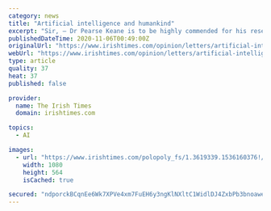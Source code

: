 ```yaml
---
category: news
title: "Artificial intelligence and humankind"
excerpt: "Sir, – Dr Pearse Keane is to be highly commended for his research (Kevin O’Sullivan, “Irish researcher develops AI to help prevent sight loss”, Science, November 4th). However, his statement that, “if something produces better outcomes . . . it should be irrelevant whether it’s a human or a machine or a fusion of the two that achieves that”, needs to be challenged. This type of thinking, in every field of human endeavour, will inevitably lead to the displacement of us humans, as progress is too closely linked to profit and we are just too costly and inefficient. People who care for other human beings need to look at the broader picture, the growing worldwide inequality, and devise algorithms and machines that incorporate inefficient but caring humans in the mix. Otherwise we won’t be able to afford their wonderful services. – Yours, etc,"
publishedDateTime: 2020-11-06T00:49:00Z
originalUrl: "https://www.irishtimes.com/opinion/letters/artificial-intelligence-and-humankind-1.4401421"
webUrl: "https://www.irishtimes.com/opinion/letters/artificial-intelligence-and-humankind-1.4401421"
type: article
quality: 37
heat: 37
published: false

provider:
  name: The Irish Times
  domain: irishtimes.com

topics:
  - AI

images:
  - url: "https://www.irishtimes.com/polopoly_fs/1.3619339.1536160376!/image/image.jpg"
    width: 1080
    height: 564
    isCached: true

secured: "ndporckBCqnEe6Wk7XPVe4xm7FuEH6y3ngKlNXltC1WidlDJ4ZxbPb3bnoaweL4ZqCHpKLj/YdnAoop59xIuI58Le2+fB4dM99Rezs+PT1IbrMRNxMDlXnt5lpwOOHpK/gIA2aK9nuE1aqE1s2mibDaUYJvPItqn62PvsfLcAs8BMIaX9F9OrpZFrG2Xy//gep3hxJGtZlAIZDv/hWdYmVGe4Wg0wVuUf4NCiWbJh9ze4gQW+7VBHQgp9X0gF854XNLq2kWycxx0IIaotWR/eHjE8wi9evnOvvTwmM7oF0P5kzr24EFPq8hnelLf46ue1KoSJjxE7UdJxzXbHOzVfpV/vxcxWBNsXvBtjCphUkQ=;tWyJx57zWcNIZUiUHayXQw=="
---
```


